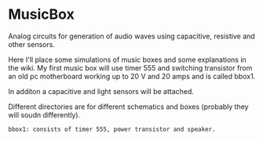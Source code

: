 MusicBox
========

Analog circuits for generation of audio waves using capacitive, resistive and other sensors.

Here I'll place some simulations of music boxes and some explanations in the
wiki. My first music box will use timer 555 and switching transistor from an
old pc motherboard working up to 20 V and 20 amps and is called bbox1.

In additon a capacitive and light sensors will be attached.

Different directories are for different schematics and boxes (probably they
will soudn differently).

    bbox1: consists of timer 555, power transistor and speaker.
